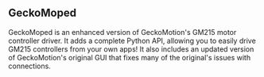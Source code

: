 ## GeckoMoped

GeckoMoped is an enhanced version of GeckoMotion's GM215 motor controller driver.  It adds a complete Python API, allowing you to easily drive GM215 controllers from your own apps!  It also includes an updated version of GeckoMotion's original GUI that fixes many of the original's issues with connections.

